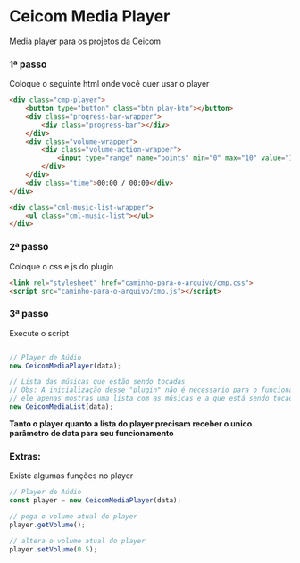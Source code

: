 # Ceicom Media Player
Media player para os projetos da Ceicom

### 1ª passo
Coloque o seguinte html onde você quer usar o player

```html
<div class="cmp-player">
    <button type="button" class="btn play-btn"></button>
    <div class="progress-bar-wrapper">
        <div class="progress-bar"></div>
    </div>
    <div class="volume-wrapper">
        <div class="volume-action-wrapper">
            <input type="range" name="points" min="0" max="10" value="10" orient="vertical" class="volume-input">
        </div>
    </div>
    <div class="time">00:00 / 00:00</div>
</div>

<div class="cml-music-list-wrapper">
    <ul class="cml-music-list"></ul>
</div>
```

### 2ª passo
Coloque o css e js do plugin

```html
<link rel="stylesheet" href="caminho-para-o-arquivo/cmp.css">
<script src="caminho-para-o-arquivo/cmp.js"></script>
```

### 3ª passo
Execute o script

```js

// Player de Aúdio
new CeicomMediaPlayer(data);

// Lista das músicas que estão sendo tocadas
// Obs: A inicialização desse "plugin" não é necessario para o funcionamento do player
// ele apenas mostras uma lista com as músicas e a que está sendo tocada
new CeicomMediaList(data);
```
**Tanto o player quanto a lista do player precisam receber o unico parâmetro de data
para seu funcionamento**

### Extras:
Existe algumas funções no player

```js
// Player de Aúdio
const player = new CeicomMediaPlayer(data);

// pega o volume atual do player
player.getVolume();

// altera o volume atual do player
player.setVolume(0.5);
```